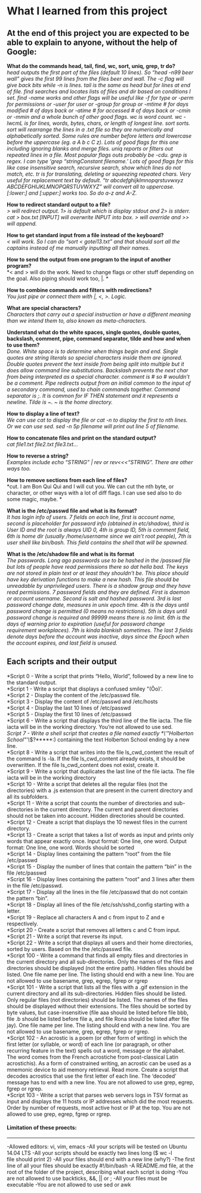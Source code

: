 # What I learned from this project  
At the end of this project you are expected to be able to explain to anyone, without the help of Google:  
---

**What do the commands head, tail, find, wc, sort, uniq, grep, tr do?**  
*head outputs the first part of the files (default 10 lines). So “head -n99 beer wall” gives the first 99 lines from the files beer and wall. The -c flag will give back bits while -n is lines. tail is the same as head but for lines at end of file. find searches and locates lists of files and dir based on conditions I set. find <path> -name <filename> works and other flags will be useful like -f for type or -perm for permissions or -user for user or -group for group or -mtime # for days modified # of days back or -atime # for accessed # of days back or -cmin or -mmin and a whole bunch of other good flags. wc is word count. wc -lwcmL is for lines, words, bytes, chars, or length of longest line. sort sorts. sort will rearrange the lines in a .txt file so they are numerically and alphabetically sorted. Some rules are number before letters and lowercase before the uppercase (eg. a A b c C z). Lots of good flags for this one including ignoring blanks and merge files. uniq reports or filters out repeated lines in a file. Most popular flags outs probably be -cdu. grep is regex. I can type ‘grep “stringConstant filename.’ Lots of good flags for this like case insensitive search, recursive search, show which lines do not match, etc. tr is for translating, deleting or squeezing repeated chars. Very useful for replacement text by default. “tr abcdefghijklmnopqrstuvwxyz ABCDEFGHIJKLMNOPQRSTUVWXYZ” will convert all to uppercase. [:lower:] and [:upper:] works too. So do a-z and A-Z.*  
  
**How to redirect standard output to a file?**  
*> will redirect output. 1> is default which is display stdout and 2> is stderr. cat > box.txt [INPUT] will overwrite INPUT into box. > will override and >> will append.*  

**How to get standard input from a file instead of the keyboard?**  
*< will work. So I can do “sort < gotei13.txt” and that should sort all the captains instead of me manually inputting all their names.*  

**How to send the output from one program to the input of another program?**  
*< and > will do the work. Need to change flags or other stuff depending on the goal. Also piping should work too, |. *  

**How to combine commands and filters with redirections?**  
*You just pipe or connect them with |, <, >. Logic.*  

**What are special characters?**  
*Characters that carry out a special instruction or have a different meaning than we intend them to, also known as meta-characters.*  

**Understand what do the white spaces, single quotes, double quotes, backslash, comment, pipe, command separator, tilde and how and when to use them?**  
*Done. White space is to determine when things begin and end. Single quotes are string literals so special characters inside them are ignored. Double quotes prevent the text inside from being split into multiple but it does allow command line substitutions. Backslash prevents the next char from being interpreted as a special character. comment is # so \# wouldn’t be a comment. Pipe redirects output from an initial common to the input of a secondary command, used to chain commands together. Command separator is ;. It is common for IF THEN statement and it represents a newline. Tilde is ~. ~ is the home directory.*  

**How to display a line of text?**  
*We can use cat to display the file or cat -n to display the first to nth lines. Or we can use sed. sed -n 5p filename will print out line 5 of filename.*  

**How to concatenate files and print on the standard output?**  
*cat file1.txt file2.txt file3.txt…*  

**How to reverse a string?**  
*Examples include echo “STRING” | rev or rev<<<“STRING”. There are other ways too.*  

**How to remove sections from each line of files?**  
*cut. I am Bon Qui Qui and I will cut you. We can cut the nth byte, or character, or other ways with a lot of diff flags. I can use sed also to do some magic, maybe. *  

**What is the /etc/passwd file and what is its format?**  
*It has login info of users. 7 fields on each line, first is account name, second is placeholder for password info (obtained in etc/shadow), third is User ID and the root is always UID 0, 4th is group ID, 5th is comment field, 6th is home dir (usually /home/username since we ain’t root people), 7th is user shell like bin/bash. This field contains the shell that will be spawned.*  

**What is the /etc/shadow file and what is its format**  
*The passwords. Long ago passwords use to be hashed in the /passwd file but lots of people have read permissions there so dat hella bad. The keys are not stored in plain text or at least they shouldn’t be. This place should have key derivation functions to make a new hash. This file should be unreadable by unprivileged users. There is a shadow group and they have read permissions. 7 password fields and they are defined. First is daemon or account username. Second is salt and hashed password. 3rd is last password change date, measures in unix epoch time. 4th is the days until password change is permitted (0 means no restrictions). 5th is days until password change is required and 99999 means there is no limit. 6th is the days of warning prior to expiration (useful for password change requirement workplaces). 7th is kinda blankish sometimes. The last 3 fields denote days before the account was inactive, days since the Epoch when the account expires, and last field is unused.*  


## Each scripts and their output  
*Script 0 - Write a script that prints “Hello, World”, followed by a new line to the standard output.   
*Script 1 - Write a script that displays a confused smiley "(Ôo)'.  
*Script 2 - Display the content of the /etc/passwd file.  
*Script 3 - Display the content of /etc/passwd and /etc/hosts  
*Script 4 - Display the last 10 lines of /etc/passwd  
*Script 5 - Display the first 10 lines of /etc/passwd  
*Script 6 - Write a script that displays the third line of the file iacta. The file iacta will be in the working directory. You’re not allowed to use sed.  
*Script 7 - Write a shell script that creates a file named exactly \*\\'"Holberton School"\'\\*$\?\*\*\*\*\*:) containing the text Holberton School ending by a new line.   
*Script 8 - Write a script that writes into the file ls_cwd_content the result of the command ls -la. If the file ls_cwd_content already exists, it should be overwritten. If the file ls_cwd_content does not exist, create it.   
*Script 9 - Write a script that duplicates the last line of the file iacta. The file iacta will be in the working directory  
*Script 10 - Write a script that deletes all the regular files (not the directories) with a .js extension that are present in the current directory and all its subfolders.   
*Script 11 - Write a script that counts the number of directories and sub-directories in the current directory. The current and parent directories should not be taken into account. Hidden directories should be counted.  
*Script 12 - Create a script that displays the 10 newest files in the current directory.  
*Script 13 - Create a script that takes a list of words as input and prints only words that appear exactly once. Input   format: One line, one word. Output format: One line, one word. Words should be sorted   
*Script 14 - Display lines containing the pattern “root” from the file /etc/passwd  
*Script 15 - Display the number of lines that contain the pattern “bin” in the file /etc/passwd  
*Script 16 - Display lines containing the pattern “root” and 3 lines after them in the file /etc/passwd.  
*Script 17 - Display all the lines in the file /etc/passwd that do not contain the pattern “bin”.  
*Script 18 - Display all lines of the file /etc/ssh/sshd_config starting with a letter.  
*Script 19 - Replace all characters A and c from input to Z and e respectively.  
*Script 20 - Create a script that removes all letters c and C from input.  
*Script 21 - Write a script that reverse its input.  
*Script 22 - Write a script that displays all users and their home directories, sorted by users. Based on the the /etc/passwd file.   
*Script 100 - Write a command that finds all empty files and directories in the current directory and all sub-directories. Only the names of the files and directories should be displayed (not the entire path). Hidden files should be listed. One file name per line. The listing should end with a new line. You are not allowed to use basename, grep, egrep, fgrep or rgrep  
*Script 101 - Write a script that lists all the files with a .gif extension in the current directory and all its sub-directories. Hidden files should be listed. Only regular files (not directories) should be listed. The names of the files should be displayed without their extensions. The files should be sorted by byte values, but case-insensitive (file aaa should be listed before file bbb, file .b should be listed before file a, and file Rona should be listed after file jay). One file name per line. The listing should end with a new line. You are not allowed to use basename, grep, egrep, fgrep or rgrep.  
*Script 102 - An acrostic is a poem (or other form of writing) in which the first letter (or syllable, or word) of each line (or paragraph, or other recurring feature in the text) spells out a word, message or the alphabet. The word comes from the French acrostiche from post-classical Latin acrostichis). As a form of constrained writing, an acrostic can be used as a mnemonic device to aid memory retrieval. Read more. Create a script that decodes acrostics that use the first letter of each line. The ‘decoded’ message has to end with a new line. You are not allowed to use grep, egrep, fgrep or rgrep.  
*Script 103 - Write a script that parses web servers logs in TSV format as input and displays the 11 hosts or IP addresses which did the most requests. Order by number of requests, most active host or IP at the top. You are not allowed to use grep, egrep, fgrep or rgrep.  


#### Limitation of these proects:  
___
-Allowed editors: vi, vim, emacs
-All your scripts will be tested on Ubuntu 14.04 LTS
-All your scripts should be exactly two lines long ($ wc -l file should print 2)
-All your files should end with a new line (why?)
-The first line of all your files should be exactly #!/bin/bash
-A README.md file, at the root of the folder of the project, describing what each script is doing
-You are not allowed to use backticks, &&, || or ;
-All your files must be executable
-You are not allowed to use sed or awk
